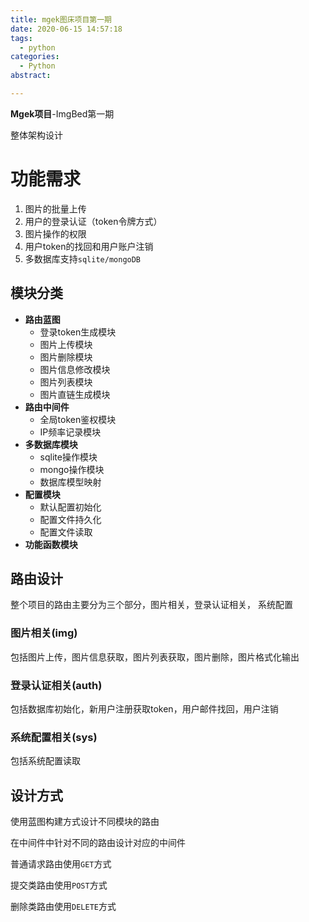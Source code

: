```yaml
---
title: mgek图床项目第一期
date: 2020-06-15 14:57:18
tags:
  - python
categories:
  - Python
abstract:

---
```


**Mgek项目**-ImgBed第一期

整体架构设计

<!--more-->

# 功能需求

1. 图片的批量上传
2. 用户的登录认证（token令牌方式）
3. 图片操作的权限
4. 用户token的找回和用户账户注销
5. 多数据库支持`sqlite/mongoDB`

## 模块分类

- **路由蓝图**
    - 登录token生成模块
    - 图片上传模块
    - 图片删除模块
    - 图片信息修改模块
    - 图片列表模块
    - 图片直链生成模块
- **路由中间件**
    - 全局token鉴权模块
    - IP频率记录模块
- **多数据库模块**
    - sqlite操作模块
    - mongo操作模块
    - 数据库模型映射
- **配置模块**
    - 默认配置初始化
    - 配置文件持久化
    - 配置文件读取
- **功能函数模块**

## 路由设计

整个项目的路由主要分为三个部分，图片相关，登录认证相关， 系统配置

### 图片相关(img)

包括图片上传，图片信息获取，图片列表获取，图片删除，图片格式化输出

### 登录认证相关(auth)

包括数据库初始化，新用户注册获取token，用户邮件找回，用户注销

### 系统配置相关(sys)

包括系统配置读取

## 设计方式

使用蓝图构建方式设计不同模块的路由

在中间件中针对不同的路由设计对应的中间件

普通请求路由使用`GET`方式

提交类路由使用`POST`方式

删除类路由使用`DELETE`方式 